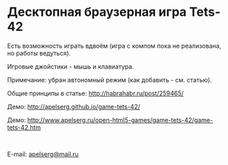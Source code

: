 ﻿Десктопная браузерная игра Tets-42
==================================

Есть возможность играть вдвоём (игра с компом пока не реализована, но работы ведуться).

Игровые джойстики - мышь и клавиатура.

Примечание: убран автономный режим (как добавить - см. статью).

Общие принципы в статье: http://habrahabr.ru/post/259465/

Демо: http://apelserg.github.io/game-tets-42/

Демо: http://www.apelserg.ru/open-html5-games/game-tets-42/game-tets-42.htm

<br/>

E-mail: apelserg@mail.ru
